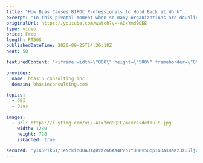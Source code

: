 ```yaml
---
title: "How Bias Causes BIPOC Professionals to Hold Back at Work"
excerpt: "In this pivotal moment when so many organizations are doubling down on anti-racism programming in the workplace, it’s critical that we talk about the internalization of racial bias and its effects on professionals who are Black, Indigenous and People of Color.  In this video, DEI expert Ritu Bhasin shares"
originalUrl: https://youtube.com/watch?v=-AIxYmd9QEE
type: video
price: Free
length: PT50S
publishedDateTime: 2020-09-25T14:36:18Z
heat: 50

featuredContent: "<iframe width=\"800\" height=\"500\" frameborder=\"0\" src=\"https://www.youtube.com/embed/-AIxYmd9QEE\" allow=\"accelerometer; autoplay; encrypted-media; gyroscope; picture-in-picture\" allowfullscreen></iframe>"

provider:
  name: bhasin consulting inc.
  domain: bhasinconsulting.com

topics:
  - DEI
  - Bias

images:
  - url: https://i.ytimg.com/vi/-AIxYmd9QEE/maxresdefault.jpg
    width: 1280
    height: 720
    isCached: true

secured: "yiK5PTkGI/1eNckinDUADTqBYzcG6Aa4PvoTYUHHv5GppIo3AsHaKz3zU5ljzcoJVRosMZR+zPrRCFrQbgVZ1EpX2AxZldiGxn5OZj3vfpMfLMtGZy5PqM0IcK2lA0XUgXlo6195NWSYsWQ9byXAapw4Dt8rynISn5TGPnXRK/LpvNFye8qeiRUuP0mDMe6xsDWAqv/RWR+kRGEP+zLLvwZ7hR1Up9weEqwgkSFQxg1oAvJ7MMlUPHxViSsGptfMp9gPgeP0zSIghPeGkU5Jd79VnTeuIqA1ETi681vpzv/zj8Yz0wqdniR7CcMB0/tWG2mnk32a+tFdvFymC2agrSMCf2r9vgq9eomy5+eWKPrgT2LDguhyvlCKrz9/Lede8GXF8osScI6W+bFWm7uFNkE8vVjbuFL4qkMAL+6Efk4=;U8bPCAXDmNP0gAireaBfgA=="
---
```


